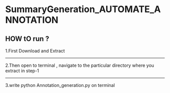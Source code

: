 # SummaryGeneration_AUTOMATE_ANNOTATION


## HOW tO run ?
   
   1.First Download and Extract <hr>
   2.Then  open to terminal , navigate to  the particular directory where you extract in step-1 <hr>
   3.write python Annotation_generation.py on terminal 
   
